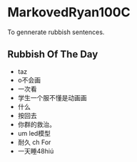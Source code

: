 # MarkovedRyan100C
To gennerate rubbish sentences.
## Rubbish Of The Day
- taz
- o不会画
- 一次看
- 学生一个服不懂是动画画
- 什么
- 按回去
- 你群的救治。
- um led模型
- 耐久 ch For
- 一天睡48hiú
